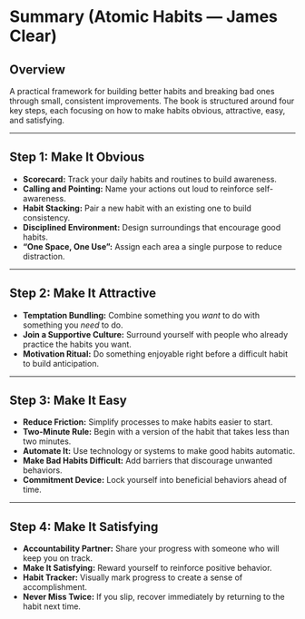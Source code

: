 # Summary (Atomic Habits — James Clear)

## Overview
A practical framework for building better habits and breaking bad ones through small, consistent improvements. The book
is structured around four key steps, each focusing on how to make habits obvious, attractive, easy, and satisfying.

---

## Step 1: Make It Obvious
- **Scorecard:** Track your daily habits and routines to build awareness.
- **Calling and Pointing:** Name your actions out loud to reinforce self-awareness. 
- **Habit Stacking:** Pair a new habit with an existing one to build consistency.
- **Disciplined Environment:** Design surroundings that encourage good habits.
- **“One Space, One Use”:** Assign each area a single purpose to reduce distraction.

---

## Step 2: Make It Attractive
- **Temptation Bundling:** Combine something you *want* to do with something you *need* to do.
- **Join a Supportive Culture:** Surround yourself with people who already practice the habits you want.
- **Motivation Ritual:** Do something enjoyable right before a difficult habit to build anticipation.

---

## Step 3: Make It Easy
- **Reduce Friction:** Simplify processes to make habits easier to start.
- **Two-Minute Rule:** Begin with a version of the habit that takes less than two minutes.
- **Automate It:** Use technology or systems to make good habits automatic. 
- **Make Bad Habits Difficult:** Add barriers that discourage unwanted behaviors.
- **Commitment Device:** Lock yourself into beneficial behaviors ahead of time. 

---

## Step 4: Make It Satisfying
- **Accountability Partner:** Share your progress with someone who will keep you on track.
- **Make It Satisfying:** Reward yourself to reinforce positive behavior.
- **Habit Tracker:** Visually mark progress to create a sense of accomplishment.
- **Never Miss Twice:** If you slip, recover immediately by returning to the habit next time.

